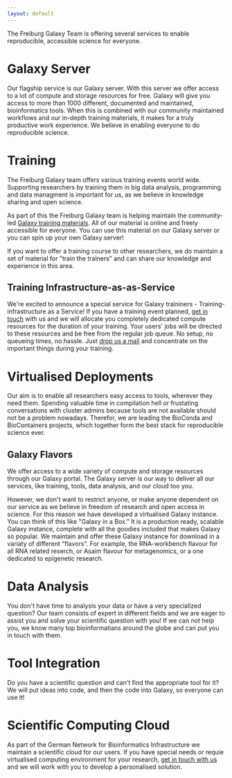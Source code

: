 ```yaml
---
layout: default
---
```


The Freiburg Galaxy Team is offering several services to enable reproducible, accessible science for everyone.

# Galaxy Server

Our flagship service is our Galaxy server. With this server we offer access to a lot of compute and storage resources for free.
Galaxy will give you access to more than 1000 different, documented and maintained, bioinformatics tools.
When this is combined with our community maintained workflows and our in-depth training materials, it makes for a truly productive work experience. We believe in enabling everyone to do reproducible science.

# Training

The Freiburg Galaxy team offers various training events world wide.
Supporting researchers by training them in big data analysis, programming and data managment is important for us,
as we believe in knowledge sharing and open science.

As part of this the Freiburg Galaxy team is helping maintain the community-led [Galaxy training materials](https://training.galaxyproject.org). All of our material is online and freely accessible for everyone. You can 
use this material on our Galaxy server or you can spin up your own Galaxy server!

If you want to offer a training course to other researchers, we do maintain a set of material for "train the trainers" and can share our knowledge and experience in this area.

## Training Infrastructure-as-as-Service

We're excited to announce a special service for Galaxy traininers - Training-infrastructure as a Service! If you have a training event planned, [get in touch](mailto:galaxy@informatik.uni-freiburg.de?subject=Galaxy%20TaaS) with us and we will allocate you completely dedicated compute resources for the duration of your training. Your users' jobs will be directed to these resources and be free from the regular job queue. No setup, no queueing times, no hassle. Just [drop us a mail](mailto:galaxy@informatik.uni-freiburg.de?subject=Galaxy%20TaaS) and concentrate on the important things during your training.


# Virtualised Deployments

Our aim is to enable all researchers easy access to tools, wherever they need them.
Spending valuable time in compilation hell or frustating conversations with cluster admins because
tools are not available should not be a problem nowadays. Therefor, we are leading the BioConda and BioContainers projects,
which together form the best stack for reproducible science ever.

## Galaxy Flavors

We offer access to a wide variety of compute and storage resources through our Galaxy portal.
The Galaxy server is our way to deliver all our services, like training, tools, data analysis, and our cloud too you.

However, we don't want to restrict anyone, or make anyone dependent on our service as we believe in freedom of research and open access in science. For this reason we have developed a virtualised Galaxy instance. You can think of this like "Galaxy in a Box." It is a production ready, scalable Galaxy instance, complete with all the goodies included that makes Galaxy so popular. We maintain and offer these Galaxy instance for download in a variaty of different "flavors". For example, the RNA-workbench flavour for all RNA related reserch, or Asaim flavour for metagenomics, or a one dedicated to epigenetic research.


# Data Analysis

You don't have time to analysis your data or have a very specialized question? Our team consists of expert in different fields and we are eager to assist you and solve your scientific question with you! If we can not help you, we know many top bioinformatians around the globe and can put you in touch with them.

# Tool Integration

Do you have a scientific question and can't find the appropriate tool for it? We will put ideas into code, and then the code into Galaxy, so everyone can use it!

# Scientific Computing Cloud

As part of the German Network for Bioinformatics Infrastructure we maintain a scientific cloud for our users.
If you have special needs or requie virtualised computing environment for your research, 
[get in touch with us](mailto:galaxy@informatik.uni-freiburg.de?subject=deNBI%20cloud%20collaboration%20request) and we will work with you to develop a personalised solution.
